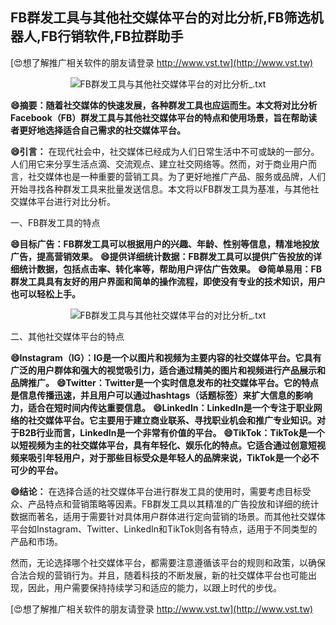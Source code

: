 ## **FB群发工具与其他社交媒体平台的对比分析,FB筛选机器人,FB行销软件,FB拉群助手**

[😍想了解推广相关软件的朋友请登录 http://www.vst.tw](http://www.vst.tw)

 <center><img src="https://vst.tw/MP4/tuiguang/png/5.png" alt="FB群发工具与其他社交媒体平台的对比分析_.txt"></center>

**😄摘要：随着社交媒体的快速发展，各种群发工具也应运而生。本文将对比分析Facebook（FB）群发工具与其他社交媒体平台的特点和使用场景，旨在帮助读者更好地选择适合自己需求的社交媒体平台。**

**😄引言：**
在现代社会中，社交媒体已经成为人们日常生活中不可或缺的一部分。人们用它来分享生活点滴、交流观点、建立社交网络等。然而，对于商业用户而言，社交媒体也是一种重要的营销工具。为了更好地推广产品、服务或品牌，人们开始寻找各种群发工具来批量发送信息。本文将以FB群发工具为基准，与其他社交媒体平台进行对比分析。

一、FB群发工具的特点

**😄目标广告：FB群发工具可以根据用户的兴趣、年龄、性别等信息，精准地投放广告，提高营销效果。**
**😄提供详细统计数据：FB群发工具可以提供广告投放的详细统计数据，包括点击率、转化率等，帮助用户评估广告效果。**
**😄简单易用：FB群发工具具有友好的用户界面和简单的操作流程，即使没有专业的技术知识，用户也可以轻松上手。**

 <center><img src="https://vst.tw/MP4/tuiguang/png/7.png" alt="FB群发工具与其他社交媒体平台的对比分析_.txt"></center>

二、其他社交媒体平台的特点

**😄Instagram（IG）：IG是一个以图片和视频为主要内容的社交媒体平台。它具有广泛的用户群体和强大的视觉吸引力，适合通过精美的图片和视频进行产品展示和品牌推广。**
**😄Twitter：Twitter是一个实时信息发布的社交媒体平台。它的特点是信息传播迅速，并且用户可以通过hashtags（话题标签）来扩大信息的影响力，适合在短时间内传达重要信息。**
**😄LinkedIn：LinkedIn是一个专注于职业网络的社交媒体平台。它主要用于建立商业联系、寻找职业机会和推广专业知识。对于B2B行业而言，LinkedIn是一个非常有价值的平台。**
**😄TikTok：TikTok是一个以短视频为主的社交媒体平台，具有年轻化、娱乐化的特点。它适合通过创意短视频来吸引年轻用户，对于那些目标受众是年轻人的品牌来说，TikTok是一个必不可少的平台。**

**😄结论：**
在选择合适的社交媒体平台进行群发工具的使用时，需要考虑目标受众、产品特点和营销策略等因素。FB群发工具以其精准的广告投放和详细的统计数据而著名，适用于需要针对具体用户群体进行定向营销的场景。而其他社交媒体平台如Instagram、Twitter、LinkedIn和TikTok则各有特点，适用于不同类型的产品和市场。

然而，无论选择哪个社交媒体平台，都需要注意遵循该平台的规则和政策，以确保合法合规的营销行为。并且，随着科技的不断发展，新的社交媒体平台也可能出现，因此，用户需要保持持续学习和适应的能力，以跟上时代的步伐。

[😍想了解推广相关软件的朋友请登录 http://www.vst.tw](http://www.vst.tw)



